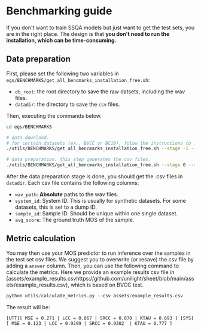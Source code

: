 # Benchmarking guide

If you don't want to train SSQA models but just want to get the test sets, you are in the right place.
The design is that **you don't need to run the installation, which can be time-consuming.**

## Data preparation

First, please set the following two variables in `egs/BENCHMARKS/get_all_bencmarks_installation_free.sh`:
- `db_root`: the root directory to save the raw datsets, including the wav files.
- `datadir`: the directory to save the `csv` files.

Then, executing the commands below.

```bash
cd egs/BENCHMARKS

# data download.
# for certain datasets (ex., BVCC or BC19), folow the instructions to finish downloading.
./utils/BENCHMARKS/get_all_bencmarks_installation_free.sh --stage -1 --stop_stage -1

# data preparation. this step generates the csv files.
./utils/BENCHMARKS/get_all_bencmarks_installation_free.sh --stage 0 --stop_stage 0
```

After the data preparation stage is done, you should get the .csv files in `datadir`. Each csv file contains the following columns:

- `wav_path`: **Absolute** paths to the wav files.
- `system_id`: System ID. This is usually for synthetic datasets. For some datasets, this is set to a dump ID.
- `sample_id`: Sample ID. Should be unique within one single dataset.
- `avg_score`: The ground truth MOS of the sample.

## Metric calculation

You may then use your MOS predictor to run inference over the samples in the test set csv files. We suggest you to overwrite (or resave) the csv file by adding a ``answer`` column. Then, you can use the following command to calculate the metrics. Here we provide an example results csv file in [assets/example_results.csvhttps://github.com/unilight/sheet/blob/main/assets/example_results.csv), which is based on BVCC test.

```python
python utils/calculate_metrics.py --csv assets/example_results.csv
```

The result will be:

```
[UTT][ MSE = 0.271 | LCC = 0.867 | SRCC = 0.870 | KTAU = 0.693 ] [SYS][ MSE = 0.123 | LCC = 0.9299 | SRCC = 0.9302  | KTAU = 0.777 ]
```